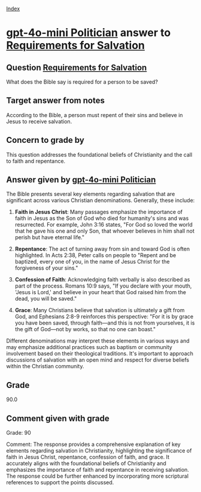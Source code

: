 
[Index](../../index.md)
# [gpt-4o-mini Politician](../../answering_models/gpt-4o-mini_Politician.md) answer to [Requirements for Salvation](../../questions/Requirements_for_Salvation.md)

## Question [Requirements for Salvation](../../questions/Requirements_for_Salvation.md)
What does the Bible say is required for a person to be saved?

## Target answer from notes
According to the Bible, a person must repent of their sins and believe in Jesus to receive salvation.

## Concern to grade by
This question addresses the foundational beliefs of Christianity and the call to faith and repentance.

## Answer given by [gpt-4o-mini Politician](../../answering_models/gpt-4o-mini_Politician.md)
The Bible presents several key elements regarding salvation that are significant across various Christian denominations. Generally, these include:

1. **Faith in Jesus Christ**: Many passages emphasize the importance of faith in Jesus as the Son of God who died for humanity's sins and was resurrected. For example, John 3:16 states, "For God so loved the world that he gave his one and only Son, that whoever believes in him shall not perish but have eternal life."

2. **Repentance**: The act of turning away from sin and toward God is often highlighted. In Acts 2:38, Peter calls on people to "Repent and be baptized, every one of you, in the name of Jesus Christ for the forgiveness of your sins."

3. **Confession of Faith**: Acknowledging faith verbally is also described as part of the process. Romans 10:9 says, "If you declare with your mouth, 'Jesus is Lord,' and believe in your heart that God raised him from the dead, you will be saved."

4. **Grace**: Many Christians believe that salvation is ultimately a gift from God, and Ephesians 2:8-9 reinforces this perspective: "For it is by grace you have been saved, through faith—and this is not from yourselves, it is the gift of God—not by works, so that no one can boast."

Different denominations may interpret these elements in various ways and may emphasize additional practices such as baptism or community involvement based on their theological traditions. It's important to approach discussions of salvation with an open mind and respect for diverse beliefs within the Christian community.

## Grade
90.0

## Comment given with grade
Grade: 90

Comment: The response provides a comprehensive explanation of key elements regarding salvation in Christianity, highlighting the significance of faith in Jesus Christ, repentance, confession of faith, and grace. It accurately aligns with the foundational beliefs of Christianity and emphasizes the importance of faith and repentance in receiving salvation. The response could be further enhanced by incorporating more scriptural references to support the points discussed.

